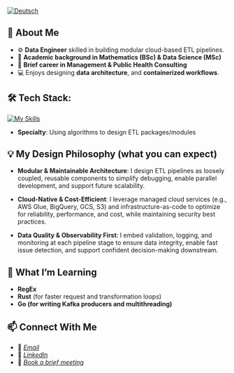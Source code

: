 [![Deutsch](https://img.shields.io/badge/lang-de-red.svg)](https://github.com/Shegzimus/shegzimus/blob/main/README.de.md)

## 🌟 About Me
- ⚙️ **Data Engineer** skilled in building modular cloud-based ETL pipelines.
- 🔢 **Academic background in Mathematics (BSc) & Data Science (MSc)**
- 💼 **Brief career in Management & Public Health Consulting**
- 💻 Enjoys designing **data architecture**, and **containerized workflows**.
  
## 🛠️ Tech Stack:
 [![My Skills](https://skillicons.dev/icons?i=py,postgres,bash,terraform,docker,redis,regex,github,git,gcp,aws,kafka,latex,vscode,windows )](https://skillicons.dev)

- **Specialty**: Using algorithms to design ETL packages/modules

## 💡 My Design Philosophy (what you can expect)
- **Modular & Maintainable Architecture**: I design ETL pipelines as loosely coupled, reusable components to simplify debugging, enable parallel development, and support future scalability.

- **Cloud-Native & Cost-Efficient**: I leverage managed cloud services (e.g., AWS Glue, BigQuery, GCS, S3) and infrastructure-as-code to optimize for reliability, performance, and cost, while maintaining security best practices.
  
- **Data Quality & Observability First**: I embed validation, logging, and monitoring at each pipeline stage to ensure data integrity, enable fast issue detection, and support confident decision-making downstream.

## 🔭 What I’m Learning
- **RegEx**
- **Rust** (for faster request and transformation loops)
- **Go (for writing Kafka producers and multithreading)**


## 📫 Connect With Me
- 📧 *[Email](segun.ajet@protonmail.com)*
- 💼 *[LinkedIn](https://www.linkedin.com/in/segun-ajet/)*
- 🦜 *[Book a brief meeting](https://calendar.app.google/zEJVh3RVoMRD3odn6)*

